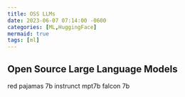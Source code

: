 ```yaml
---
title: OSS LLMs
date: 2023-06-07 07:14:00 -0600
categories: [ML,HuggingFace]
mermaid: true
tags: [ml]
---
```

## Open Source Large Language Models
<p>
red pajamas 7b instrunct
mpt7b
falcon 7b
</p>
